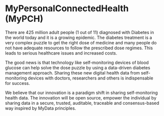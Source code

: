 # MyPersonalConnectedHealth (MyPCH)
There are 425 million adult people (1 out of 11) diagnosed with Diabetes in the world today and it is a growing epidemic. The diabetes treatment is a very complex puzzle to get the right dose of medicine and many people do not have adequate resources to follow the prescribed dose regimes. This leads to serious healthcare issues and increased costs.

The good news is that technology like self-monitoring devices of blood glucose can help solve the dose puzzle by using a data-driven diabetes management approach. Sharing these new digital health data from self-monitoring devices with doctors, researchers and others is indispensable for success.

We believe that our innovation is a paradigm shift in sharing self-monitoring health data. The innovation will be open source, empower the individual by sharing data in a secure, trusted, auditable, traceable and consensus-based way inspired by MyData principles.
